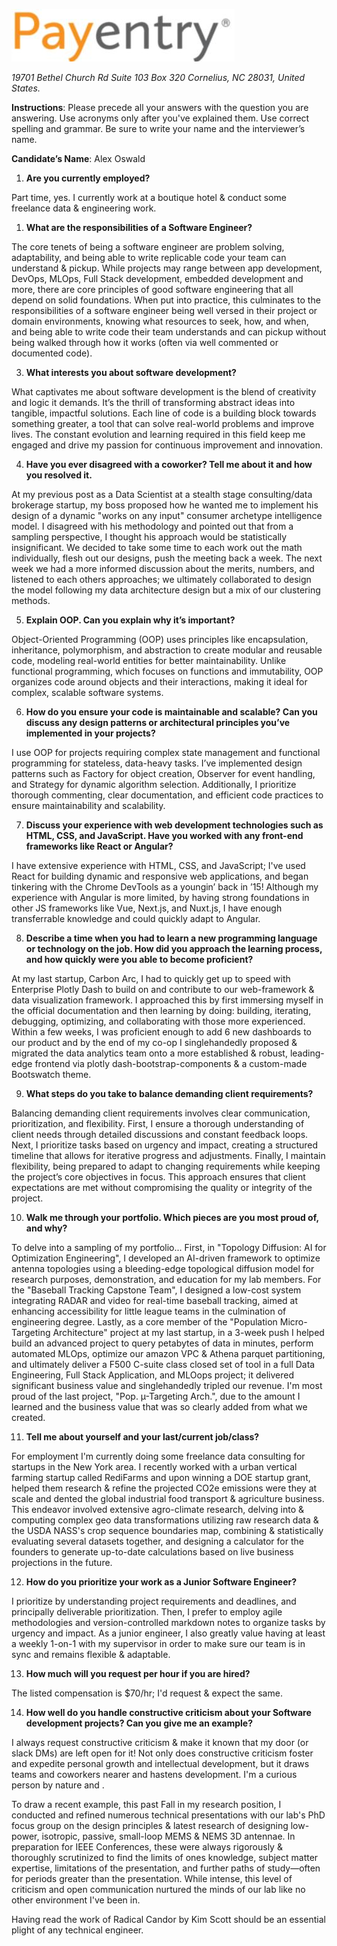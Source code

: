![PayEntryLogo](./extracted_image-000.jpg)

*19701 Bethel Church Rd Suite 103 Box 320 Cornelius, NC 28031, United States.*

**Instructions**: Please precede all your answers with the question you are answering. Use acronyms only after you've explained them. Use correct spelling and grammar. Be sure to write your name and the interviewer’s name.

**Candidate’s Name**: Alex Oswald

1. **Are you currently employed?**

Part time, yes. I currently work at a boutique hotel & conduct some freelance data & engineering work.

1. **What are the responsibilities of a Software Engineer?**

The core tenets of being a software engineer are problem solving, adaptability, and being able to write replicable code your team can understand & pickup. While projects may range between app development, DevOps, MLOps, Full Stack development, embedded development and more, there are core principles of good software engineering that all depend on solid foundations. When put into practice, this culminates to the responsibilities of a software engineer being well versed in their project or domain environments, knowing what resources to seek, how, and when, and being able to write code their team understands and can pickup without being walked through how it works (often via well commented or documented code).

3. **What interests you about software development?**

What captivates me about software development is the blend of creativity and logic it demands. It’s the thrill of transforming abstract ideas into tangible, impactful solutions. Each line of code is a building block towards something greater, a tool that can solve real-world problems and improve lives. The constant evolution and learning required in this field keep me engaged and drive my passion for continuous improvement and innovation.

4. **Have you ever disagreed with a coworker? Tell me about it and how you resolved it.**

At my previous post as a Data Scientist at a stealth stage consulting/data brokerage startup, my boss proposed how he wanted me to implement his design of a dynamic "works on any input" consumer archetype intelligence model. I disagreed with his methodology and pointed out that from a sampling perspective, I thought his approach would be statistically insignificant. We decided to take some time to each work out the math individually, flesh out our designs, push the meeting  back a week. The next week we had a more informed discussion about the merits, numbers, and listened to each others approaches; we ultimately collaborated to design the model following my data architecture design but a mix of our clustering methods.

5. **Explain OOP. Can you explain why it’s important?**

Object-Oriented Programming (OOP) uses principles like encapsulation, inheritance, polymorphism, and abstraction to create modular and reusable code, modeling real-world entities for better maintainability. Unlike functional programming, which focuses on functions and immutability, OOP organizes code around objects and their interactions, making it ideal for complex, scalable software systems.

6. **How do you ensure your code is maintainable and scalable? Can you discuss any design patterns or architectural principles you’ve implemented in your projects?**

I use OOP for projects requiring complex state management and functional programming for stateless, data-heavy tasks. I’ve implemented design patterns such as Factory for object creation, Observer for event handling, and Strategy for dynamic algorithm selection. Additionally, I prioritize thorough commenting, clear documentation, and efficient code practices to ensure maintainability and scalability.

7. **Discuss your experience with web development technologies such as HTML, CSS, and JavaScript. Have you worked with any front-end frameworks like React or Angular?**

I have extensive experience with HTML, CSS, and JavaScript; I've used React for building dynamic and responsive web applications, and began tinkering with the Chrome DevTools as a youngin’ back in ’15! Although my experience with Angular is more limited, by having strong foundations in other JS frameworks like Vue, Next.js, and Nuxt.js, I have enough transferrable knowledge and could quickly adapt to Angular.

8. **Describe a time when you had to learn a new programming language or technology on the job. How did you approach the learning process, and how quickly were you able to become proficient?**

At my last startup, Carbon Arc, I had to quickly get up to speed with Enterprise Plotly Dash to build on and contribute to our web-framework & data visualization framework. I approached this by first immersing myself in the official documentation and then learning by doing: building, iterating, debugging, optimizing, and collaborating with those more experienced. Within a few weeks, I was proficient enough to add 6 new dashboards to our product and by the end of my co-op I singlehandedly proposed & migrated the data analytics team onto a more established & robust, leading-edge frontend via plotly dash-bootstrap-components & a custom-made Bootswatch theme.

9. **What steps do you take to balance demanding client requirements?**

Balancing demanding client requirements involves clear communication, prioritization, and flexibility. First, I ensure a thorough understanding of client needs through detailed discussions and constant feedback loops. Next, I prioritize tasks based on urgency and impact, creating a structured timeline that allows for iterative progress and adjustments. Finally, I maintain flexibility, being prepared to adapt to changing requirements while keeping the project’s core objectives in focus. This approach ensures that client expectations are met without compromising the quality or integrity of the project.

10. **Walk me through your portfolio. Which pieces are you most proud of, and why?**

To delve into a sampling of my portfolio... First, in "Topology Diffusion: AI for Optimization Engineering", I developed an AI-driven framework to optimize antenna topologies using a bleeding-edge topological diffusion model for research purposes, demonstration, and education for my lab members. For the "Baseball Tracking Capstone Team", I designed a low-cost system integrating RADAR and video for real-time baseball tracking, aimed at enhancing accessibility for little league teams in the culmination of engineering degree. Lastly, as a core member of the "Population Micro-Targeting Architecture" project at my last startup, in a 3-week push I helped build an advanced project to query petabytes of data in minutes, perform automated MLOps, optimize our amazon VPC & Athena parquet partitioning, and ultimately deliver a F500 C-suite class closed set of tool in a full Data Engineering, Full Stack Application, and MLOops project; it delivered significant business value and singlehandedly tripled our revenue. I'm most proud of the last project, "Pop. µ-Targeting Arch.", due to the amount I learned and the business value that was so clearly added from what we created.

11. **Tell me about yourself and your last/current job/class?**

For employment I'm currently doing some freelance data consulting for startups in the New York area. I recently worked with a urban vertical farming startup called RediFarms and upon winning a DOE startup grant, helped them research & refine the projected CO2e emissions were they at scale and dented the global industrial food transport & agriculture business. This endeavor involved extensive agro-climate research, delving into & computing complex geo data transformations utilizing raw research data & the USDA NASS's crop sequence boundaries map, combining & statistically evaluating several datasets together, and designing a calculator for the founders to generate up-to-date calculations based on live business projections in the future.

12. **How do you prioritize your work as a Junior Software Engineer?**

I prioritize by understanding project requirements and deadlines, and principally deliverable prioritization. Then, I prefer to employ agile methodologies and version-controlled markdown notes to organize tasks by urgency and impact. As a junior engineer, I also greatly value having at least a weekly 1-on-1 with my supervisor in order to make sure our team is in sync and remains flexible & adaptable. 

13. **How much will you request per hour if you are hired?**

The listed compensation is $70/hr; I'd request & expect the same.

14. **How well do you handle constructive criticism about your Software development projects? Can you give me an example?**

I always request constructive criticism & make it known that my door (or slack DMs) are left open for it! Not only does constructive criticism foster and expedite personal growth and intellectual development, but it draws teams and coworkers nearer and hastens development. I'm a curious person by nature and .

To draw a recent example, this past Fall in my research position, I conducted and refined numerous technical presentations with our lab's PhD focus group on the design principles & latest research of designing low-power, isotropic, passive, small-loop MEMS & NEMS 3D antennae. In preparation for IEEE Conferences, these were always rigorously & thoroughly scrutinized to find the limits of ones knowledge, subject matter expertise, limitations of the presentation, and further paths of study—often for periods greater than the presentation. While intense, this level of criticism and open communication nurtured the minds of our lab like no other environment I've been in.

Having read the work of Radical Candor by Kim Scott should be an essential plight of any technical engineer.
